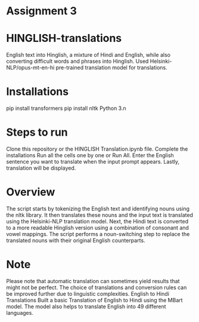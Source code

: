# Assignment 3
# HINGLISH-translations
English text into Hinglish, a mixture of Hindi and English, while also converting difficult words and phrases into Hinglish. Used Helsinki-NLP/opus-mt-en-hi pre-trained translation model for translations.

# Installations
pip install transformers
pip install nltk
Python 3.n

# Steps to run
Clone this repository or the HINGLISH Translation.ipynb file.
Complete the installations
Run all the cells one by one or Run All.
Enter the English sentence you want to translate when the input prompt appears.
Lastly, translation will be displayed.

# Overview
The script starts by tokenizing the English text and identifying nouns using the nltk library.
It then translates these nouns and the input text is translated using the Helsinki-NLP translation model.
Next, the Hindi text is converted to a more readable Hinglish version using a combination of consonant and vowel mappings.
The script performs a noun-switching step to replace the translated nouns with their original English counterparts.

# Note
Please note that automatic translation can sometimes yield results that might not be perfect.
The choice of translations and conversion rules can be improved further due to linguistic complexities.
English to Hindi Translations Built a basic Translation of English to Hindi using the MBart model. The model also helps to translate English into 49 different languages.
